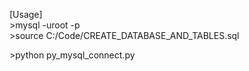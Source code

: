[Usage]  
\>mysql -uroot -p  
\>source C:/Code/CREATE_DATABASE_AND_TABLES.sql  
  
\>python py_mysql_connect.py